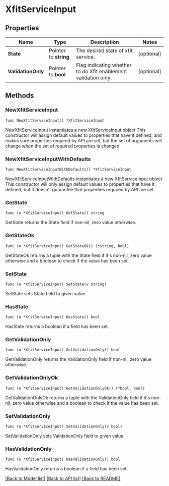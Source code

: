 # XfitServiceInput

## Properties

Name | Type | Description | Notes
------------ | ------------- | ------------- | -------------
**State** | Pointer to **string** | The desired state of xfit service. | [optional] 
**ValidationOnly** | Pointer to **bool** | Flag indicating whether to do Xfit enablement validation only.  | [optional] 

## Methods

### NewXfitServiceInput

`func NewXfitServiceInput() *XfitServiceInput`

NewXfitServiceInput instantiates a new XfitServiceInput object
This constructor will assign default values to properties that have it defined,
and makes sure properties required by API are set, but the set of arguments
will change when the set of required properties is changed

### NewXfitServiceInputWithDefaults

`func NewXfitServiceInputWithDefaults() *XfitServiceInput`

NewXfitServiceInputWithDefaults instantiates a new XfitServiceInput object
This constructor will only assign default values to properties that have it defined,
but it doesn't guarantee that properties required by API are set

### GetState

`func (o *XfitServiceInput) GetState() string`

GetState returns the State field if non-nil, zero value otherwise.

### GetStateOk

`func (o *XfitServiceInput) GetStateOk() (*string, bool)`

GetStateOk returns a tuple with the State field if it's non-nil, zero value otherwise
and a boolean to check if the value has been set.

### SetState

`func (o *XfitServiceInput) SetState(v string)`

SetState sets State field to given value.

### HasState

`func (o *XfitServiceInput) HasState() bool`

HasState returns a boolean if a field has been set.

### GetValidationOnly

`func (o *XfitServiceInput) GetValidationOnly() bool`

GetValidationOnly returns the ValidationOnly field if non-nil, zero value otherwise.

### GetValidationOnlyOk

`func (o *XfitServiceInput) GetValidationOnlyOk() (*bool, bool)`

GetValidationOnlyOk returns a tuple with the ValidationOnly field if it's non-nil, zero value otherwise
and a boolean to check if the value has been set.

### SetValidationOnly

`func (o *XfitServiceInput) SetValidationOnly(v bool)`

SetValidationOnly sets ValidationOnly field to given value.

### HasValidationOnly

`func (o *XfitServiceInput) HasValidationOnly() bool`

HasValidationOnly returns a boolean if a field has been set.


[[Back to Model list]](../README.md#documentation-for-models) [[Back to API list]](../README.md#documentation-for-api-endpoints) [[Back to README]](../README.md)


